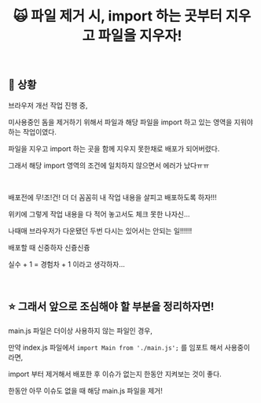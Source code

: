 # <div align="center">🙀 파일 제거 시, import 하는 곳부터 지우고 파일을 지우자!</div>

<br>

## 📍 상황

브라우저 개선 작업 진행 중,

미사용중인 돔을 제거하기 위해서 파일과 해당 파일을 import 하고 있는 영역을 지워야하는 작업이였다.

파일을 지우고 import 하는 곳을 함께 지우지 못한채로 배포가 되어버렸다.

그래서 해당 import 영역의 조건에 일치하지 않으면서 에러가 났다ㅠㅠ

<br>

배포전에 무!조!건! 더 더 꼼꼼히 내 작업 내용을 살피고 배포하도록 하자!!!

위키에 그렇게 작업 내용을 다 적어 놓고서도 체크 못한 나자신...

나때매 브라우저가 다운됐던 두번 다시는 있어서는 안되는 일!!!!!!

배포할 때 신중하자 신즁신즁

실수 + 1 = 경험차 + 1 이라고 생각하자...

<br>

## ⭐️ 그래서 앞으로 조심해야 할 부분을 정리하자면!

main.js 파일은 더이상 사용하지 않는 파일인 경우,

만약 index.js 파일에서 `import Main from './main.js';` 를 임포트 해서 사용중이라면,

import 부터 제거해서 배포한 후 이슈가 없는지 한동안 지켜보는 것이 좋다.

한동안 아무 이슈도 없을 때 해당 main.js 파일을 제거!
